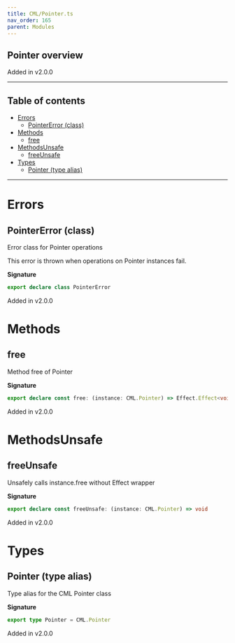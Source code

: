 ```yaml
---
title: CML/Pointer.ts
nav_order: 165
parent: Modules
---
```


## Pointer overview

Added in v2.0.0

---

<h2 class="text-delta">Table of contents</h2>

- [Errors](#errors)
  - [PointerError (class)](#pointererror-class)
- [Methods](#methods)
  - [free](#free)
- [MethodsUnsafe](#methodsunsafe)
  - [freeUnsafe](#freeunsafe)
- [Types](#types)
  - [Pointer (type alias)](#pointer-type-alias)

---

# Errors

## PointerError (class)

Error class for Pointer operations

This error is thrown when operations on Pointer instances fail.

**Signature**

```ts
export declare class PointerError
```

Added in v2.0.0

# Methods

## free

Method free of Pointer

**Signature**

```ts
export declare const free: (instance: CML.Pointer) => Effect.Effect<void, PointerError>
```

Added in v2.0.0

# MethodsUnsafe

## freeUnsafe

Unsafely calls instance.free without Effect wrapper

**Signature**

```ts
export declare const freeUnsafe: (instance: CML.Pointer) => void
```

Added in v2.0.0

# Types

## Pointer (type alias)

Type alias for the CML Pointer class

**Signature**

```ts
export type Pointer = CML.Pointer
```

Added in v2.0.0

